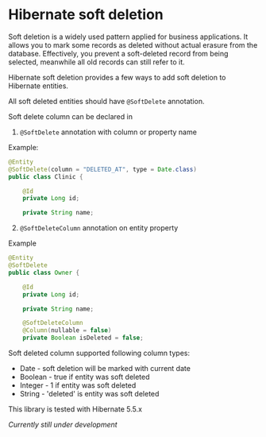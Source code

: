 # Hibernate soft deletion

Soft deletion is a widely used pattern applied for business applications. It allows you to mark some records as deleted without actual erasure from the database. Effectively, you prevent a soft-deleted record from being selected, meanwhile all old records can still refer to it.

Hibernate soft deletion provides a few ways to add soft deletion to Hibernate entities.

All soft deleted entities should have `@SoftDelete` annotation.

Soft delete column can be declared in

1) `@SoftDelete` annotation with column or property name

Example:
```java
@Entity
@SoftDelete(column = "DELETED_AT", type = Date.class)
public class Clinic {

    @Id
    private Long id;

    private String name;
```

2) `@SoftDeleteColumn` annotation on entity property

Example
```java
@Entity
@SoftDelete
public class Owner {

    @Id
    private Long id;

    private String name;

    @SoftDeleteColumn
    @Column(nullable = false)
    private Boolean isDeleted = false;
```

Soft deleted column supported following column types:
- Date - soft deletion will be marked with current date
- Boolean - true if entity was soft deleted
- Integer - 1 if entity was soft deleted
- String - 'deleted' is entity was soft deleted

This library is tested with Hibernate 5.5.x

_Currently still under development_

